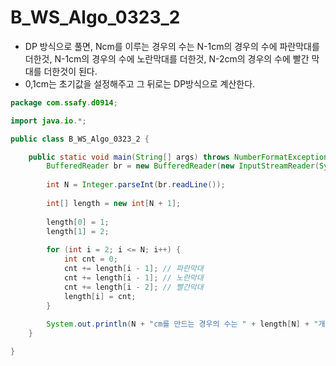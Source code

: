 # B_WS_Algo_0323_2



- DP 방식으로 풀면, Ncm를 이루는 경우의 수는 N-1cm의 경우의 수에 파란막대를 더한것, N-1cm의 경우의 수에 노란막대를 더한것, N-2cm의 경우의 수에 빨간 막대를 더한것이 된다.
- 0,1cm는 초기값을 설정해주고 그 뒤로는 DP방식으로 계산한다.



```java
package com.ssafy.d0914;

import java.io.*;

public class B_WS_Algo_0323_2 {

	public static void main(String[] args) throws NumberFormatException, IOException {
		BufferedReader br = new BufferedReader(new InputStreamReader(System.in));
	
		int N = Integer.parseInt(br.readLine());
	
		int[] length = new int[N + 1];
	
		length[0] = 1;
		length[1] = 2;
	
		for (int i = 2; i <= N; i++) {
			int cnt = 0;
			cnt += length[i - 1]; // 파란막대
			cnt += length[i - 1]; // 노란막대
			cnt += length[i - 2]; // 빨간막대
			length[i] = cnt;
		}
	
		System.out.println(N + "cm를 만드는 경우의 수는 " + length[N] + "개");
	}

}
```

